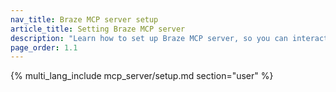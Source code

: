 ```yaml
---
nav_title: Braze MCP server setup
article_title: Setting Braze MCP server
description: "Learn how to set up Braze MCP server, so you can interact with your Braze data using natural-language tools like Claude and Cursor."
page_order: 1.1
---
```


{% multi_lang_include mcp_server/setup.md section="user" %}
